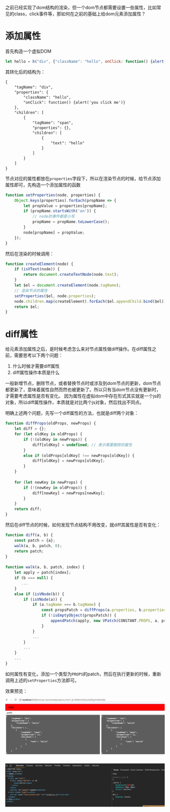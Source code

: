 之前已经实现了dom结构的渲染，但一个dom节点都需要设置一些属性，比如常见的class，click事件等，那如何在之前的基础上给dom元素添加属性？

# 添加属性
首先构造一个虚拟DOM
```js
let hello = h("div", {"className": "hello", onClick: function() {alert('you click me')}}, [h("span", "hello")]);
```
其转化后的结构为：
```
{
    "tagName": "div",
    "properties": {
        "className": "hello",
        "onClick": function() {alert('you click me')}
    },
    "children": [
        {
            "tagName": "span",
            "properties": {},
            "children": [
                {
                    "text": "hello"
                }
            ]
        }
    ]
}
```
节点对应的属性都放在`properties`字段下，所以在渲染节点的时候，给节点添加属性即可，先构造一个添加属性的函数
```js
function setProperties(node, properties) {
    Object.keys(properties).forEach(propName => {
        let propValue = properties[propName];
        if (propName.startsWith('on')) {
            // node的事件都是小写
            propName = propName.toLowerCase();
        }
        node[propName] = propValue;
    });
}
```

然后在渲染的时候调用：
```js
function createElement(node) {
    if (isVText(node)) {
        return document.createTextNode(node.text);
    }
    let $el = document.createElement(node.tagName);
    // 渲染节点的属性
    setProperties($el, node.properties);
    node.children.map(createElement).forEach($el.appendChild.bind($el));
    return $el;
}
```

# diff属性
给元素添加属性之后，是时候考虑怎么来对节点属性做diff操作。在diff属性之前，需要思考以下两个问题：
1. 什么时候才需要diff属性
2. diff属性操作本质是什么

一般新增节点，删除节点，或者替换节点时或涉及到dom节点的更新，dom节点都更新了，意味着属性自然而然也被更新了。所以只有当dom节点没有更新时，
才需要考虑属性是否有变化。
因为属性在虚拟dom中存在形式其实就是一个js的对象，所以diff属性操作，本质就是对比两个js对象，然后找出不同点。

明确上述两个问题，先写一个diff属性的方法，也就是diff两个对象：
```js
function diffProps(oldProps, newProps) {
    let diff = {};
    for (let oldKey in oldProps) {
        if (!(oldKey in newProps)) {
            diff[oldKey] = undefined; // 表示需要删除的属性
        }
        else if (oldProps[oldKey] !== newProps[oldKey]) {
            diff[oldKey] = newProps[oldKey];
        }
    }

    for (let newKey in newProps) {
        if (!(newKey in oldProps)) {
            diff[newKey] = newProps[newKey];
        }
    }
    return diff;
}
```
然后在diff节点的时候，如何发现节点结构不用改变，就diff其属性是否有变化：
```js
function diff(a, b) {
    const patch = {a};
    walk(a, b, patch, 0);
    return patch;
}

function walk(a, b, patch, index) {
    let apply = patch[index];
    if (b === null) {
       ...
    }
    else if (isVNode(b)) {
        if (isVNode(a)) {
            if (a.tagName === b.tagName) {
                const propsPatch = diffProps(a.properties, b.properties);
                if (!isEmptyObject(propsPatch)) {
                    appendPatch(apply, new VPatch(CONSTANT.PROPS, a, propsPatch))
                }
            }
            ...
        }
        ...
    }
    ...
}
```
如何属性有变化，添加一个类型为`PROPS`的patch，然后在执行更新的时候，重新调用上述的`setProperties`方法即可。

效果预览：

![diff属性效果](./img/diffProps.gif)
